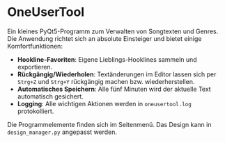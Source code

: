 # OneUserTool

Ein kleines PyQt5-Programm zum Verwalten von Songtexten und Genres. Die Anwendung richtet sich an absolute Einsteiger und bietet einige Komfortfunktionen:

- **Hookline-Favoriten**: Eigene Lieblings-Hooklines sammeln und exportieren.
- **Rückgängig/Wiederholen**: Textänderungen im Editor lassen sich per `Strg+Z` und `Strg+Y` rückgängig machen bzw. wiederherstellen.
- **Automatisches Speichern**: Alle fünf Minuten wird der aktuelle Text automatisch gesichert.
- **Logging**: Alle wichtigen Aktionen werden in `oneusertool.log` protokolliert.

Die Programmelemente finden sich im Seitenmenü. Das Design kann in `design_manager.py` angepasst werden.
